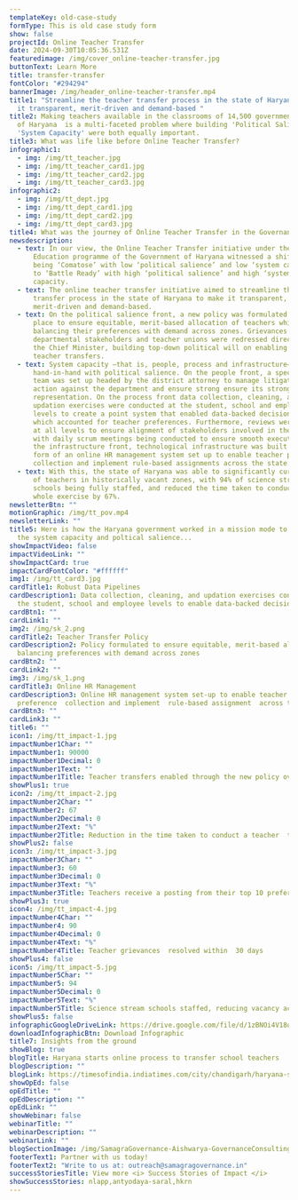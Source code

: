 ```yaml
---
templateKey: old-case-study
formType: This is old case study form
show: false
projectId: Online Teacher Transfer
date: 2024-09-30T10:05:36.531Z
featuredimage: /img/cover_online-teacher-transfer.jpg
buttonText: Learn More
title: transfer-transfer
fontColor: "#294294"
bannerImage: /img/header_online-teacher-transfer.mp4
title1: "Streamline the teacher transfer process in the state of Haryana to make
  it transparent, merit-driven and demand-based "
title2: Making teachers available in the classrooms of 14,500 government schools
  of Haryana  is a multi-faceted problem where building 'Political Salience' and
  'System Capacity' were both equally important.
title3: What was life like before Online Teacher Transfer?
infographic1:
  - img: /img/tt_teacher.jpg
  - img: /img/tt_teacher_card1.jpg
  - img: /img/tt_teacher_card2.jpg
  - img: /img/tt_teacher_card3.jpg
infographic2:
  - img: /img/tt_dept.jpg
  - img: /img/tt_dept_card1.jpg
  - img: /img/tt_dept_card2.jpg
  - img: /img/tt_dept_card3.jpg
title4: What was the journey of Online Teacher Transfer in the Governance Matrix?
newsdescription:
  - text: In our view, the Online Teacher Transfer initiative under the  Saksham
      Education programme of the Government of Haryana witnessed a shift from
      being ‘Comatose’ with low ‘political salience’ and low ‘system capacity’
      to ‘Battle Ready’ with high ‘political salience’ and high ‘system
      capacity.
  - text: The online teacher transfer initiative aimed to streamline the teacher
      transfer process in the state of Haryana to make it transparent,
      merit-driven and demand-based.
  - text: On the political salience front, a new policy was formulated and put in
      place to ensure equitable, merit-based allocation of teachers while
      balancing their preferences with demand across zones. Grievances of
      departmental stakeholders and teacher unions were redressed directly by
      the Chief Minister, building top-down political will on enabling online
      teacher transfers.
  - text: System capacity –that is, people, process and infrastructure– grew almost
      hand-in-hand with political salience. On the people front, a special legal
      team was set up headed by the district attorney to manage litigation
      action against the department and ensure strong ensure its strong
      representation. On the process front data collection, cleaning, and
      updation exercises were conducted at the student, school and employee
      levels to create a point system that enabled data-backed decision-making
      which accounted for teacher preferences. Furthermore, reviews were enabled
      at all levels to ensure alignment of stakeholders involved in the process,
      with daily scrum meetings being conducted to ensure smooth execution. On
      the infrastructure front, technological infrastructure was built in the
      form of an online HR management system set up to enable teacher preference
      collection and implement rule-based assignments across the state.
  - text: With this, the state of Haryana was able to significantly curb the vacancy
      of teachers in historically vacant zones, with 94% of science stream
      schools being fully staffed, and reduced the time taken to conduct the
      whole exercise by 67%.
newsletterBtn: ""
motionGraphic: /img/tt_pov.mp4
newsletterLink: ""
title5: Here is how the Haryana government worked in a mission mode to augment
  the system capacity and poltical salience...
showImpactVideo: false
impactVideoLink: ""
showImpactCard: true
impactCardFontColor: "#ffffff"
img1: /img/tt_card3.jpg
cardTitle1: Robust Data Pipelines
cardDescription1: Data collection, cleaning, and updation exercises conducted at
  the student, school and employee levels to enable data-backed decision-making
cardBtn1: ""
cardLink1: ""
img2: /img/sk_2.png
cardTitle2: Teacher Transfer Policy
cardDescription2: Policy formulated to ensure equitable, merit-based allocation,
  balancing preferences with demand across zones
cardBtn2: ""
cardLink2: ""
img3: /img/sk_1.png
cardTitle3: Online HR Management
cardDescription3: Online HR management system set-up to enable teacher
  preference  collection and implement  rule-based assignment  across the state
cardBtn3: ""
cardLink3: ""
title6: ""
icon1: /img/tt_impact-1.jpg
impactNumber1Char: ""
impactNumber1: 90000
impactNumber1Decimal: 0
impactNumber1Text: ""
impactNumber1Title: Teacher transfers enabled through the new policy over 2016-2019
showPlus1: true
icon2: /img/tt_impact-2.jpg
impactNumber2Char: ""
impactNumber2: 67
impactNumber2Decimal: 0
impactNumber2Text: "%"
impactNumber2Title: Reduction in the time taken to conduct a teacher  transfer drive
showPlus2: false
icon3: /img/tt_impact-3.jpg
impactNumber3Char: ""
impactNumber3: 60
impactNumber3Decimal: 0
impactNumber3Text: "%"
impactNumber3Title: Teachers receive a posting from their top 10 preferences
showPlus3: true
icon4: /img/tt_impact-4.jpg
impactNumber4Char: ""
impactNumber4: 90
impactNumber4Decimal: 0
impactNumber4Text: "%"
impactNumber4Title: Teacher grievances  resolved within  30 days
showPlus4: false
icon5: /img/tt_impact-5.jpg
impactNumber5Char: ""
impactNumber5: 94
impactNumber5Decimal: 0
impactNumber5Text: "%"
impactNumber5Title: Science stream schools staffed, reducing vacancy across zones
showPlus5: false
infographicGoogleDriveLink: https://drive.google.com/file/d/1zBNOi4V18oLUg6ZUbq_glxPnF7suUV0I/view?usp=sharing
downloadInfographicBtn: Download Infographic
title7: Insights from the ground
showBlog: true
blogTitle: Haryana starts online process to transfer school teachers
blogDescription: ""
blogLink: https://timesofindia.indiatimes.com/city/chandigarh/haryana-starts-online-process-to-transfer-school-teachers/articleshow/67084222.cms
showOpEd: false
opEdTitle: ""
opEdDescription: ""
opEdLink: ""
showWebinar: false
webinarTitle: ""
webinarDescription: ""
webinarLink: ""
blogSectionImage: /img/SamagraGovernance-Aishwarya-GovernanceConsulting.JPG
footerText1: Partner with us today!
footerText2: "Write to us at: outreach@samagragovernance.in"
successStoriesTitle: View more <i> Success Stories of Impact </i>
showSuccessStories: nlapp,antyodaya-saral,hkrn
---
```

